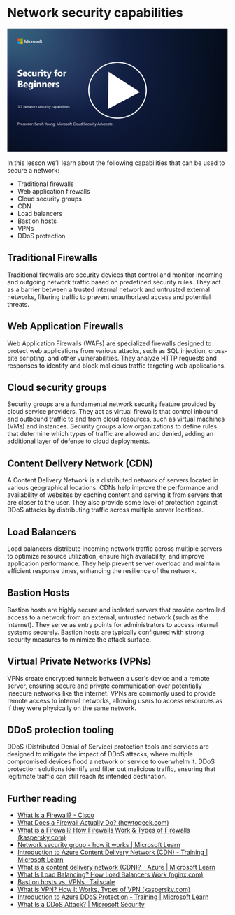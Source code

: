 # Network security capabilities

[![Watch the video](../images/3-3_placeholder.png)](https://learn-video.azurefd.net/vod/player?id=b2a4a548-d129-4add-ba68-eca416ec65bc)

In this lesson we’ll learn about the following capabilities that can be used to secure a network:

 - Traditional firewalls
 - Web application firewalls
 - Cloud security groups
 - CDN
 - Load balancers
 - Bastion hosts
 - VPNs
 - DDoS protection

## Traditional Firewalls

Traditional firewalls are security devices that control and monitor incoming and outgoing network traffic based on predefined security rules. They act as a barrier between a trusted internal network and untrusted external networks, filtering traffic to prevent unauthorized access and potential threats.

## Web Application Firewalls

Web Application Firewalls (WAFs) are specialized firewalls designed to protect web applications from various attacks, such as SQL injection, cross-site scripting, and other vulnerabilities. They analyze HTTP requests and responses to identify and block malicious traffic targeting web applications.

## Cloud security groups

Security groups are a fundamental network security feature provided by cloud service providers. They act as virtual firewalls that control inbound and outbound traffic to and from cloud resources, such as virtual machines (VMs) and instances. Security groups allow organizations to define rules that determine which types of traffic are allowed and denied, adding an additional layer of defense to cloud deployments.

## Content Delivery Network (CDN)

A Content Delivery Network is a distributed network of servers located in various geographical locations. CDNs help improve the performance and availability of websites by caching content and serving it from servers that are closer to the user. They also provide some level of protection against DDoS attacks by distributing traffic across multiple server locations.

## Load Balancers

Load balancers distribute incoming network traffic across multiple servers to optimize resource utilization, ensure high availability, and improve application performance. They help prevent server overload and maintain efficient response times, enhancing the resilience of the network.

## Bastion Hosts

Bastion hosts are highly secure and isolated servers that provide controlled access to a network from an external, untrusted network (such as the internet). They serve as entry points for administrators to access internal systems securely. Bastion hosts are typically configured with strong security measures to minimize the attack surface.

## Virtual Private Networks (VPNs)

VPNs create encrypted tunnels between a user's device and a remote server, ensuring secure and private communication over potentially insecure networks like the internet. VPNs are commonly used to provide remote access to internal networks, allowing users to access resources as if they were physically on the same network.

## DDoS protection tooling

DDoS (Distributed Denial of Service) protection tools and services are designed to mitigate the impact of DDoS attacks, where multiple compromised devices flood a network or service to overwhelm it. DDoS protection solutions identify and filter out malicious traffic, ensuring that legitimate traffic can still reach its intended destination.

## Further reading

- [What Is a Firewall? - Cisco](https://www.cisco.com/c/en/us/products/security/firewalls/what-is-a-firewall.html#~types-of-firewalls)
- [What Does a Firewall Actually Do? (howtogeek.com)](https://www.howtogeek.com/144269/htg-explains-what-firewalls-actually-do/)
- [What is a Firewall? How Firewalls Work & Types of Firewalls (kaspersky.com)](https://www.kaspersky.com/resource-center/definitions/firewall)
- [Network security group - how it works | Microsoft Learn](https://learn.microsoft.com/en-us/azure/virtual-network/network-security-group-how-it-works)
- [Introduction to Azure Content Delivery Network (CDN) - Training | Microsoft Learn](https://learn.microsoft.com/en-us/training/modules/intro-to-azure-content-delivery-network/?WT.mc_id=academic-96948-sayoung)
- [What is a content delivery network (CDN)? - Azure | Microsoft Learn](https://learn.microsoft.com/en-us/azure/cdn/cdn-overview?WT.mc_id=academic-96948-sayoung)
- [What Is Load Balancing? How Load Balancers Work (nginx.com)](https://www.nginx.com/resources/glossary/load-balancing/)
- [Bastion hosts vs. VPNs · Tailscale](https://tailscale.com/learn/bastion-hosts-vs-vpns/)
- [What is VPN? How It Works, Types of VPN (kaspersky.com)](https://www.kaspersky.com/resource-center/definitions/what-is-a-vpn)
- [Introduction to Azure DDoS Protection - Training | Microsoft Learn](https://learn.microsoft.com/en-us/training/modules/introduction-azure-ddos-protection/?WT.mc_id=academic-96948-sayoung)
- [What Is a DDoS Attack? | Microsoft Security](https://www.microsoft.com/en-us/security/business/security-101/what-is-a-ddos-attack?WT.mc_id=academic-96948-sayoung)


